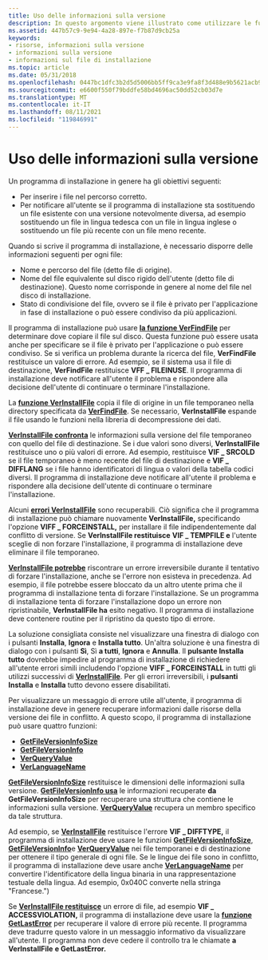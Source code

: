 ```yaml
---
title: Uso delle informazioni sulla versione
description: In questo argomento viene illustrato come utilizzare le funzioni di informazioni sulla versione.
ms.assetid: 447b57c9-9e94-4a28-897e-f7b87d9cb25a
keywords:
- risorse, informazioni sulla versione
- informazioni sulla versione
- informazioni sul file di installazione
ms.topic: article
ms.date: 05/31/2018
ms.openlocfilehash: 0447bc1dfc3b2d5d5006bb5ff9ca3e9fa8f3d488e9b5621acb932c843fc3630f
ms.sourcegitcommit: e6600f550f79bddfe58bd4696ac50dd52cb03d7e
ms.translationtype: MT
ms.contentlocale: it-IT
ms.lasthandoff: 08/11/2021
ms.locfileid: "119846991"
---
```

# <a name="using-version-information"></a>Uso delle informazioni sulla versione

Un programma di installazione in genere ha gli obiettivi seguenti:

-   Per inserire i file nel percorso corretto.
-   Per notificare all'utente se il programma di installazione sta sostituendo un file esistente con una versione notevolmente diversa, ad esempio sostituendo un file in lingua tedesca con un file in lingua inglese o sostituendo un file più recente con un file meno recente.

Quando si scrive il programma di installazione, è necessario disporre delle informazioni seguenti per ogni file:

-   Nome e percorso del file (detto file di origine).
-   Nome del file equivalente sul disco rigido dell'utente (detto file di destinazione). Questo nome corrisponde in genere al nome del file nel disco di installazione.
-   Stato di condivisione del file, ovvero se il file è privato per l'applicazione in fase di installazione o può essere condiviso da più applicazioni.

Il programma di installazione può usare [**la funzione VerFindFile**](/windows/desktop/api/Winver/nf-winver-verfindfilea) per determinare dove copiare il file sul disco. Questa funzione può essere usata anche per specificare se il file è privato per l'applicazione o può essere condiviso. Se si verifica un problema durante la ricerca del file, **VerFindFile** restituisce un valore di errore. Ad esempio, se il sistema usa il file di destinazione, **VerFindFile** restituisce **VFF \_ FILEINUSE**. Il programma di installazione deve notificare all'utente il problema e rispondere alla decisione dell'utente di continuare o terminare l'installazione.

La [**funzione VerInstallFile**](/windows/desktop/api/Winver/nf-winver-verinstallfilea) copia il file di origine in un file temporaneo nella directory specificata da [**VerFindFile**](/windows/desktop/api/Winver/nf-winver-verfindfilea). Se necessario, **VerInstallFile** espande il file usando le funzioni nella libreria di decompressione dei dati.

[**VerInstallFile confronta**](/windows/desktop/api/Winver/nf-winver-verinstallfilea) le informazioni sulla versione del file temporaneo con quello del file di destinazione. Se i due valori sono diversi, **VerInstallFile** restituisce uno o più valori di errore. Ad esempio, restituisce **VIF \_ SRCOLD** se il file temporaneo è meno recente del file di destinazione e **VIF \_ DIFFLANG** se i file hanno identificatori di lingua o valori della tabella codici diversi. Il programma di installazione deve notificare all'utente il problema e rispondere alla decisione dell'utente di continuare o terminare l'installazione.

Alcuni [**errori VerInstallFile**](/windows/desktop/api/Winver/nf-winver-verinstallfilea) sono recuperabili. Ciò significa che il programma di installazione può chiamare nuovamente **VerInstallFile,** specificando l'opzione **VIFF \_ FORCEINSTALL,** per installare il file indipendentemente dal conflitto di versione. Se **VerInstallFile restituisce** **VIF \_ TEMPFILE e** l'utente sceglie di non forzare l'installazione, il programma di installazione deve eliminare il file temporaneo.

[**VerInstallFile potrebbe**](/windows/desktop/api/Winver/nf-winver-verinstallfilea) riscontrare un errore irreversibile durante il tentativo di forzare l'installazione, anche se l'errore non esisteva in precedenza. Ad esempio, il file potrebbe essere bloccato da un altro utente prima che il programma di installazione tenta di forzare l'installazione. Se un programma di installazione tenta di forzare l'installazione dopo un errore non ripristinabile, **VerInstallFile ha** esito negativo. Il programma di installazione deve contenere routine per il ripristino da questo tipo di errore.

La soluzione consigliata consiste nel visualizzare una finestra di dialogo con i pulsanti **Installa**, **Ignora** e **Installa tutto**. Un'altra soluzione è una finestra di dialogo con i pulsanti **Sì**, Sì **a tutti**, **Ignora** e **Annulla**. Il **pulsante Installa tutto** dovrebbe impedire al programma di installazione di richiedere all'utente errori simili includendo l'opzione **VIFF \_ FORCEINSTALL** in tutti gli utilizzi successivi di [**VerInstallFile**](/windows/desktop/api/Winver/nf-winver-verinstallfilea). Per gli errori irreversibili, i **pulsanti Installa** e **Installa** tutto devono essere disabilitati.

Per visualizzare un messaggio di errore utile all'utente, il programma di installazione deve in genere recuperare informazioni dalle risorse della versione dei file in conflitto. A questo scopo, il programma di installazione può usare quattro funzioni:

-   [**GetFileVersionInfoSize**](/windows/desktop/api/Winver/nf-winver-getfileversioninfosizea)
-   [**GetFileVersionInfo**](/windows/desktop/api/Winver/nf-winver-getfileversioninfoa)
-   [**VerQueryValue**](/windows/desktop/api/Winver/nf-winver-verqueryvaluea)
-   [**VerLanguageName**](/windows/desktop/api/Winver/nf-winver-verlanguagenamea)

[**GetFileVersionInfoSize**](/windows/desktop/api/Winver/nf-winver-getfileversioninfosizea) restituisce le dimensioni delle informazioni sulla versione. [**GetFileVersionInfo usa**](/windows/desktop/api/Winver/nf-winver-getfileversioninfoa) le informazioni recuperate **da GetFileVersionInfoSize** per recuperare una struttura che contiene le informazioni sulla versione. [**VerQueryValue**](/windows/desktop/api/Winver/nf-winver-verqueryvaluea) recupera un membro specifico da tale struttura.

Ad esempio, se [**VerInstallFile**](/windows/desktop/api/Winver/nf-winver-verinstallfilea) restituisce l'errore **VIF \_ DIFFTYPE,** il programma di installazione deve usare le funzioni [**GetFileVersionInfoSize**](/windows/desktop/api/Winver/nf-winver-getfileversioninfosizea), [**GetFileVersionInfo**](/windows/desktop/api/Winver/nf-winver-getfileversioninfoa)e [**VerQueryValue**](/windows/desktop/api/Winver/nf-winver-verqueryvaluea) nei file temporanei e di destinazione per ottenere il tipo generale di ogni file. Se le lingue dei file sono in conflitto, il programma di installazione deve usare anche [**VerLanguageName**](/windows/desktop/api/Winver/nf-winver-verlanguagenamea) per convertire l'identificatore della lingua binaria in una rappresentazione testuale della lingua. Ad esempio, 0x040C converte nella stringa "Francese.")

Se [**VerInstallFile restituisce**](/windows/desktop/api/Winver/nf-winver-verinstallfilea) un errore di file, ad esempio **VIF \_ ACCESSVIOLATION,** il programma di installazione deve usare la [**funzione GetLastError**](/windows/desktop/api/errhandlingapi/nf-errhandlingapi-getlasterror) per recuperare il valore di errore più recente. Il programma deve tradurre questo valore in un messaggio informativo da visualizzare all'utente. Il programma non deve cedere il controllo tra le chiamate **a VerInstallFile** **e GetLastError.**

 

 